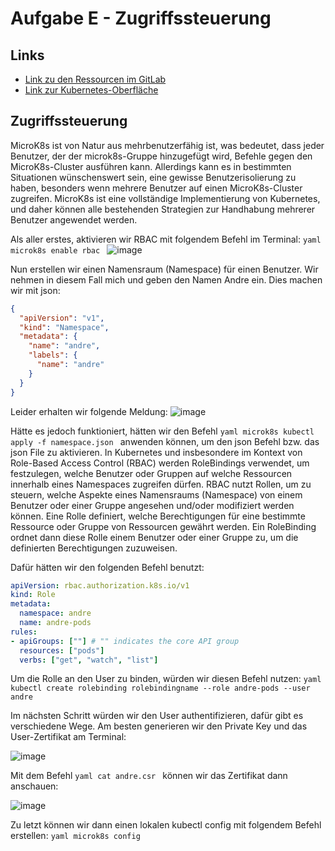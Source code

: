 # Aufgabe E - Zugriffssteuerung

## Links
- [Link zu den Ressourcen im GitLab](https://gitlab.com/ch-tbz-hf/Stud/v-cnt/-/tree/main/2_Unterrichtsressourcen/E)
- [Link zur Kubernetes-Oberfläche](https://10.5.38.10:8443/#/create?namespace=default)

## Zugriffssteuerung
MicroK8s ist von Natur aus mehrbenutzerfähig ist, was bedeutet, dass jeder Benutzer, der der microk8s-Gruppe hinzugefügt wird, Befehle gegen den MicroK8s-Cluster ausführen kann.
Allerdings kann es in bestimmten Situationen wünschenswert sein, eine gewisse Benutzerisolierung zu haben, besonders wenn mehrere Benutzer auf einen MicroK8s-Cluster zugreifen. MicroK8s ist eine vollständige Implementierung von Kubernetes, und daher können alle bestehenden Strategien zur Handhabung mehrerer Benutzer angewendet werden.

Als aller erstes, aktivieren wir RBAC mit folgendem Befehl im Terminal: ```yaml microk8s enable rbac ```
![image](https://github.com/Andreeyy/Aufgabe-B---Liveness-Readiness/assets/64062748/2c12f075-accf-4d70-8da5-c6979df86a67)

Nun erstellen wir einen Namensraum (Namespace) für einen Benutzer. Wir nehmen in diesem Fall mich und geben den Namen Andre ein. Dies machen wir mit json:
```json
{
  "apiVersion": "v1",
  "kind": "Namespace",
  "metadata": {
    "name": "andre",
    "labels": {
      "name": "andre"
    }
  }
}
```

Leider erhalten wir folgende Meldung:
![image](https://github.com/Andreeyy/Aufgabe-B---Liveness-Readiness/assets/64062748/a7661b5a-e1b8-4f1c-bcf1-6a5560a14287)

Hätte es jedoch funktioniert, hätten wir den Befehl ```yaml microk8s kubectl apply -f namespace.json ``` anwenden können, um den json Befehl bzw. das json File zu aktivieren.
In Kubernetes und insbesondere im Kontext von Role-Based Access Control (RBAC) werden RoleBindings verwendet, um festzulegen, welche Benutzer oder Gruppen auf welche Ressourcen innerhalb eines Namespaces zugreifen dürfen.
RBAC nutzt Rollen, um zu steuern, welche Aspekte eines Namensraums (Namespace) von einem Benutzer oder einer Gruppe angesehen und/oder modifiziert werden können. Eine Rolle definiert, welche Berechtigungen für eine bestimmte Ressource oder Gruppe von Ressourcen gewährt werden. Ein RoleBinding ordnet dann diese Rolle einem Benutzer oder einer Gruppe zu, um die definierten Berechtigungen zuzuweisen.

Dafür hätten wir den folgenden Befehl benutzt:

```yaml
apiVersion: rbac.authorization.k8s.io/v1
kind: Role
metadata:
  namespace: andre
  name: andre-pods
rules:
- apiGroups: [""] # "" indicates the core API group
  resources: ["pods"]
  verbs: ["get", "watch", "list"]
```

Um die Rolle an den User zu binden, würden wir diesen Befehl nutzen: ```yaml kubectl create rolebinding rolebindingname --role andre-pods --user andre ```

Im nächsten Schritt würden wir den User authentifizieren, dafür gibt es verschiedene Wege. Am besten generieren wir den Private Key und das User-Zertifikat am Terminal:

![image](https://github.com/Andreeyy/Aufgabe-B---Liveness-Readiness/assets/64062748/0e56984d-7430-424b-a6f6-afb3b81b9ae5)

Mit dem Befehl ```yaml cat andre.csr ``` können wir das Zertifikat dann anschauen:

![image](https://github.com/Andreeyy/Aufgabe-B---Liveness-Readiness/assets/64062748/14ef867e-8e9d-472b-ac0a-fb081bce57ca)

Zu letzt können wir dann einen lokalen kubectl config mit folgendem Befehl erstellen: ```yaml microk8s config ```






